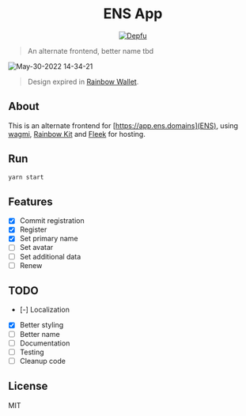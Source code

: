 <center>

<h1>ENS App</h1>

[![Depfu](https://badges.depfu.com/badges/605a2b518b026592a14879d632104601/overview.svg)](https://depfu.com/github/cesargdm/ens-app?project_id=35481)

</center>

> An alternate frontend, better name tbd

![May-30-2022 14-34-21](https://user-images.githubusercontent.com/10179494/171052275-49063184-aea7-4f7d-9c46-b14271cf9e9d.gif)

> Design expired in [Rainbow Wallet](https://rainbow.me/).

## About

This is an alternate frontend for [https://app.ens.domains](ENS), using [wagmi](https://wagmi.sh/), [Rainbow Kit](https://www.rainbowkit.com/) and [Fleek](https://fleek.co/) for hosting.

## Run

```bash
yarn start
```

## Features

- [x] Commit registration
- [x] Register
- [x] Set primary name
- [ ] Set avatar
- [ ] Set additional data
- [ ] Renew

## TODO

- [-] Localization
- [x] Better styling
- [ ] Better name
- [ ] Documentation
- [ ] Testing
- [ ] Cleanup code

## License

MIT
